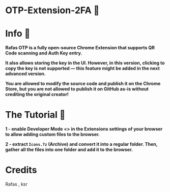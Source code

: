 # OTP-Extension-2FA 💞



# Info 📌
**Rafas OTP is a fully open-source Chrome Extension that supports QR Code scanning and Auth Key entry.**

**It also allows storing the key in the UI.
However, in this version, clicking to copy the key is not supported — this feature might be added in the next advanced version.**

**You are allowed to modify the source code and publish it on the Chrome Store,
but you are not allowed to publish it on GitHub as-is without crediting the original creator!**

#   The Tutorial 🍭
**1 -
enable Developer Mode <>
in the Extensions settings of your browser to allow adding custom files to the browser.**

**2 - 
extract ```Icons.7z``` (Archive)
and convert it into a regular folder.
Then, gather all the files into one folder and add it to the browser.**


# Credits  
Rafas , ksr
